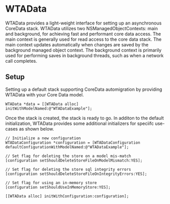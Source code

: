 WTAData
=======

WTAData provides a light-weight interface for setting up an asynchronous CoreData stack. WTAData utilizes two NSManagedObjectContexts: main and background, for achieving fast and performant core data access.  The main context is generally used for read access to the core data stack.  The main context updates automatically when changes are saved by the background managed object context.  The background context is primarily used for performing saves in background threads, such as when a network call completes.

## Setup

Setting up a default stack supporting CoreData automigration by providing WTAData with your Core Data model.

`WTAData *data = [[WTAData alloc] initWithModelNamed:@"WTADataExample"];`

Once the stack is created, the stack is ready to go.  In additon to the default initialization, WTAData provides some additional initializers for speciifc use-cases as shown below.

````
// Initialize a new configuration
WTADataConfiguration *configuration = [WTADataConfiguration defaultConfigurationWithModelNamed:@"WTADataExample"];

// Set flag for deleting the store on a model mis-match
[configuration setShouldDeleteStoreFileOnModelMismatch:YES];

// Set flag for deleting the store sql integrity errors
[configuration setShouldDeleteStoreFileOnIntegrityErrors:YES];

// Set flag for using an in-memory store
[configuration setShouldUseInMemoryStore:YES];

[[WTAData alloc] initWithConfiguration:configuration];
`````
